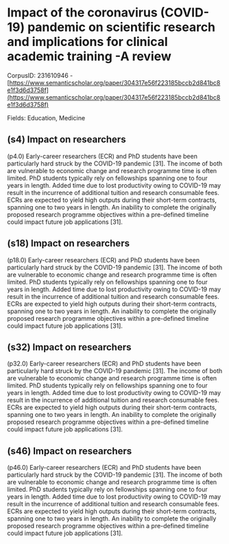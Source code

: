 # Impact of the coronavirus (COVID-19) pandemic on scientific research and implications for clinical academic training -A review

CorpusID: 231610946 - [https://www.semanticscholar.org/paper/304317e56f223185bccb2d841bc8e1f3d6d3758f](https://www.semanticscholar.org/paper/304317e56f223185bccb2d841bc8e1f3d6d3758f)

Fields: Education, Medicine

## (s4) Impact on researchers
(p4.0) Early-career researchers (ECR) and PhD students have been particularly hard struck by the COVID-19 pandemic [31]. The income of both are vulnerable to economic change and research programme time is often limited. PhD students typically rely on fellowships spanning one to four years in length. Added time due to lost productivity owing to COVID-19 may result in the incurrence of additional tuition and research consumable fees. ECRs are expected to yield high outputs during their short-term contracts, spanning one to two years in length. An inability to complete the originally proposed research programme objectives within a pre-defined timeline could impact future job applications [31].
## (s18) Impact on researchers
(p18.0) Early-career researchers (ECR) and PhD students have been particularly hard struck by the COVID-19 pandemic [31]. The income of both are vulnerable to economic change and research programme time is often limited. PhD students typically rely on fellowships spanning one to four years in length. Added time due to lost productivity owing to COVID-19 may result in the incurrence of additional tuition and research consumable fees. ECRs are expected to yield high outputs during their short-term contracts, spanning one to two years in length. An inability to complete the originally proposed research programme objectives within a pre-defined timeline could impact future job applications [31].
## (s32) Impact on researchers
(p32.0) Early-career researchers (ECR) and PhD students have been particularly hard struck by the COVID-19 pandemic [31]. The income of both are vulnerable to economic change and research programme time is often limited. PhD students typically rely on fellowships spanning one to four years in length. Added time due to lost productivity owing to COVID-19 may result in the incurrence of additional tuition and research consumable fees. ECRs are expected to yield high outputs during their short-term contracts, spanning one to two years in length. An inability to complete the originally proposed research programme objectives within a pre-defined timeline could impact future job applications [31].
## (s46) Impact on researchers
(p46.0) Early-career researchers (ECR) and PhD students have been particularly hard struck by the COVID-19 pandemic [31]. The income of both are vulnerable to economic change and research programme time is often limited. PhD students typically rely on fellowships spanning one to four years in length. Added time due to lost productivity owing to COVID-19 may result in the incurrence of additional tuition and research consumable fees. ECRs are expected to yield high outputs during their short-term contracts, spanning one to two years in length. An inability to complete the originally proposed research programme objectives within a pre-defined timeline could impact future job applications [31].
